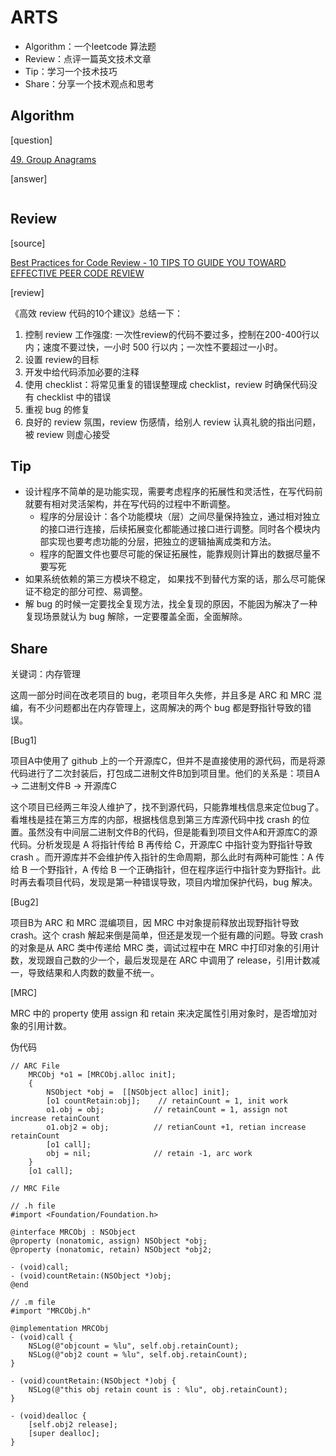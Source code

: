# ARTS
- Algorithm：一个leetcode 算法题
- Review：点评一篇英文技术文章
- Tip：学习一个技术技巧
- Share：分享一个技术观点和思考

## Algorithm

[question]

[49. Group Anagrams](https://leetcode.com/problems/group-anagrams/description/)

[answer]

```c++

```



## Review

[source]

[Best Practices for Code Review - 10 TIPS TO GUIDE YOU TOWARD EFFECTIVE PEER CODE REVIEW](https://smartbear.com/learn/code-review/best-practices-for-peer-code-review/)

[review]

 《高效 review 代码的10个建议》总结一下：

1. 控制 review 工作强度: 一次性review的代码不要过多，控制在200-400行以内；速度不要过快，一小时 500 行以内；一次性不要超过一小时。
2. 设置 review的目标
3. 开发中给代码添加必要的注释
4. 使用 checklist：将常见重复的错误整理成 checklist，review 时确保代码没有 checklist 中的错误
5. 重视 bug 的修复
6. 良好的 review 氛围，review 伤感情，给别人 review 认真礼貌的指出问题，被 review 则虚心接受

## Tip

- 设计程序不简单的是功能实现，需要考虑程序的拓展性和灵活性，在写代码前就要有相对灵活架构，并在写代码的过程中不断调整。
  - 程序的分层设计：各个功能模块（层）之间尽量保持独立，通过相对独立的接口进行连接，后续拓展变化都能通过接口进行调整。同时各个模块内部实现也要考虑功能的分层，把独立的逻辑抽离成类和方法。
  - 程序的配置文件也要尽可能的保证拓展性，能靠规则计算出的数据尽量不要写死
- 如果系统依赖的第三方模块不稳定， 如果找不到替代方案的话，那么尽可能保证不稳定的部分可控、易调整。
- 解 bug 的时候一定要找全复现方法，找全复现的原因，不能因为解决了一种复现场景就认为 bug 解除，一定要覆盖全面，全面解除。

## Share

关键词：内存管理

这周一部分时间在改老项目的 bug，老项目年久失修，并且多是 ARC 和 MRC 混编，有不少问题都出在内存管理上，这周解决的两个 bug 都是野指针导致的错误。

[Bug1]

项目A中使用了 github 上的一个开源库C，但并不是直接使用的源代码，而是将源代码进行了二次封装后，打包成二进制文件B加到项目里。他们的关系是：项目A -> 二进制文件B -> 开源库C

这个项目已经两三年没人维护了，找不到源代码，只能靠堆栈信息来定位bug了。看堆栈是挂在第三方库的内部，根据栈信息到第三方库源代码中找 crash 的位置。虽然没有中间层二进制文件B的代码，但是能看到项目文件A和开源库C的源代码。分析发现是 A 将指针传给 B 再传给 C，开源库C 中指针变为野指针导致 crash 。而开源库并不会维护传入指针的生命周期，那么此时有两种可能性：A 传给 B 一个野指针，A 传给 B 一个正确指针，但在程序运行中指针变为野指针。此时再去看项目代码，发现是第一种错误导致，项目内增加保护代码，bug 解决。

[Bug2]

项目B为 ARC 和 MRC 混编项目，因 MRC 中对象提前释放出现野指针导致 crash。这个 crash 解起来倒是简单，但还是发现一个挺有趣的问题。导致 crash 的对象是从 ARC 类中传递给 MRC 类，调试过程中在 MRC 中打印对象的引用计数，发现跟自己数的少一个，最后发现是在 ARC 中调用了 release，引用计数减一，导致结果和人肉数的数量不统一。

[MRC]

MRC 中的 property 使用 assign 和 retain 来决定属性引用对象时，是否增加对象的引用计数。

伪代码

```
// ARC File
	MRCObj *o1 = [MRCObj.alloc init];
    {
        NSObject *obj =  [[NSObject alloc] init];
        [o1 countRetain:obj]; 	 // retainCount = 1, init work 
        o1.obj = obj;			// retainCount = 1, assign not increase retainCount
        o1.obj2 = obj;			// retianCount +1, retian increase retainCount 
        [o1 call];				
        obj = nil;				// retain -1, arc work
    }
    [o1 call];
```

```
// MRC File

// .h file
#import <Foundation/Foundation.h>

@interface MRCObj : NSObject
@property (nonatomic, assign) NSObject *obj;
@property (nonatomic, retain) NSObject *obj2;

- (void)call;
- (void)countRetain:(NSObject *)obj;
@end

// .m file
#import "MRCObj.h"

@implementation MRCObj
- (void)call {
    NSLog(@"objcount = %lu", self.obj.retainCount);
    NSLog(@"obj2 count = %lu", self.obj.retainCount);
}

- (void)countRetain:(NSObject *)obj {
    NSLog(@"this obj retain count is : %lu", obj.retainCount);
}

- (void)dealloc {
    [self.obj2 release];
    [super dealloc];
}
```





